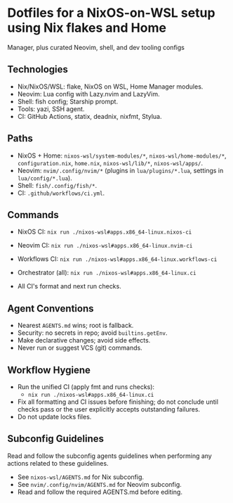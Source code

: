 # Dotfiles for a NixOS-on-WSL setup using Nix flakes and Home

Manager, plus curated Neovim, shell, and dev tooling configs

## Technologies

- Nix/NixOS/WSL: flake, NixOS on WSL, Home Manager modules.
- Neovim: Lua config with Lazy.nvim and LazyVim.
- Shell: fish config; Starship prompt.
- Tools: yazi, SSH agent.
- CI: GitHub Actions, statix, deadnix, nixfmt, Stylua.

## Paths

- NixOS + Home: `nixos-wsl/system-modules/*`,
  `nixos-wsl/home-modules/*`, `configuration.nix`, `home.nix`,
  `nixos-wsl/lib/*`, `nixos-wsl/apps/`.
- Neovim: `nvim/.config/nvim/*` (plugins in `lua/plugins/*.lua`,
  settings in `lua/config/*.lua`).
- Shell: `fish/.config/fish/*`.
- CI: `.github/workflows/ci.yml`.

## Commands

- NixOS CI: `nix run ./nixos-wsl#apps.x86_64-linux.nixos-ci`
- Neovim CI: `nix run ./nixos-wsl#apps.x86_64-linux.nvim-ci`
- Workflows CI: `nix run ./nixos-wsl#apps.x86_64-linux.workflows-ci`
- Orchestrator (all): `nix run ./nixos-wsl#apps.x86_64-linux.ci`

- All CI's format and next run checks.

## Agent Conventions

- Nearest `AGENTS.md` wins; root is fallback.
- Security: no secrets in repo; avoid `builtins.getEnv`.
- Make declarative changes; avoid side effects.
- Never run or suggest VCS (git) commands.

## Workflow Hygiene

- Run the unified CI (apply fmt and runs checks):
  - `nix run ./nixos-wsl#apps.x86_64-linux.ci`
- Fix all formatting and CI issues before finishing; do not conclude until
  checks pass or the user explicitly accepts outstanding failures.
- Do not update locks files.

## Subconfig Guidelines

Read and follow the subconfig agents guidelines when performing any actions
related to these guidelines.

- See `nixos-wsl/AGENTS.md` for Nix subconfig.
- See `nvim/.config/nvim/AGENTS.md` for Neovim subconfig.
- Read and follow the required AGENTS.md before editing.
